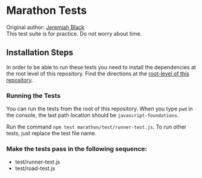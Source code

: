 # Marathon Tests
Original author: [Jeremiah Black](https://github.com/jeremiahblackol)  
This test suite is for practice. Do not worry about time.

## Installation Steps

In order to be able to run these tests you need to install the dependencies at the root level of this repository. Find the directions at the [root-level of this repository](https://github.com/turingschool-examples/javascript-foundations).

### Running the Tests

You can run the tests from the root of this repository. When you type `pwd` in the console, the last path location should be `javascript-foundations`.

Run the command `npm test marathon/test/runner-test.js`. To run other tests, just replace the test file name.

### Make the tests pass in the following sequence:

* test/runner-test.js  
* test/road-test.js  